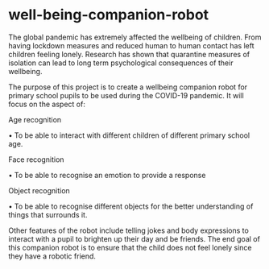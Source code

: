 # well-being-companion-robot

The global pandemic has extremely affected the wellbeing of children. From having lockdown measures and reduced human to human contact has left children feeling lonely. Research has shown that quarantine measures of isolation can lead to long term psychological consequences of their wellbeing. 

The purpose of this project is to create a wellbeing companion robot for primary school pupils to be used during the COVID-19 pandemic. It will focus on the aspect of:

Age recognition

•	To be able to interact with different children of different primary school age.

Face recognition

•	To be able to recognise an emotion to provide a response

Object recognition 

•	To be able to recognise different objects for the better understanding of things that surrounds it.

Other features of the robot include telling jokes and body expressions to interact with a pupil to brighten up their day and be friends.
The end goal of this companion robot is to ensure that the child does not feel lonely since they have a robotic friend.
